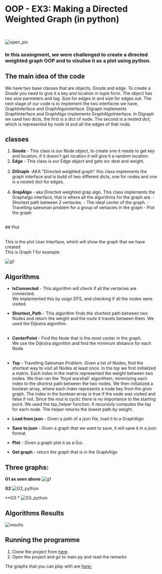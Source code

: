 # OOP - EX3: Making a Directed Weighted Graph (in python)
<br /> 

![open_pic](https://user-images.githubusercontent.com/68643157/147391303-35a6433e-de51-49cc-abb9-091a5af02333.jpg)
  <br />
  
  ### In this assingment, we were challenged to create a directed weighted graph OOP and to visulise it as a plot using python. 
  

## The main idea of the code <br />

We have two base classes that are objects, Gnode and edge.
To create a Gnode you need to give it a key and location in tuple form. The object has two size parmeters and tag. 
Size for edges in and size for edges out. 
The next stage of our code is to implement the two interfaces we have, GraphInterface and GraphAlgointerface. 
Digraph implements GraphInterface and GraphAlgo implements GraphAlgoInterface. In Digraph we used two dicts, the first is a dict of node. 
The second is a nested dict, which is represented by node id and all the edges of that node. 


## classes <br />
1. **Gnode** - This class is our Node object, to create one it needs to get key and location, if it doesn't get location
               it will give it a random location. 
      <br />
2. **Edge** - This class is our Edge object and gets src dest and weight.<br /><br />
3. **DiGraph** -AKA "Directed weighted graph" this class implements the graph interface
            and is build of two different dicts, one for nodes and one is a nested dict for edges.<br /><br />
4. **GrapAlgo** - aka Directed weighted grap algo. This class implements the Graphalgo interface, that is where all the algorithms for the graph are.
                - Shortest path between 2 vertacies.
                - The ideal center of the graph.
                - Travelling salesman problem for a group of vertacies in the graph
                - Plot the graph 
  <br />
## Plot<br /><br />

This is the plot User Interface, which will show the graph that we have created <br />
This is Graph 1 for example: 

![g1](https://user-images.githubusercontent.com/68643157/147391546-43249bb4-3304-42ef-b563-391a5d45c687.png)
  
## Algorithms<br />

- **IsConnected** - This algorithm will check if all the vertacies are connected.<br />
  We implemented this by usign DFS, and checking if all the nodes were visited.    

- **Shortest_Path** - This algorithm finds the shortest path between two Nodes and return the weight and the route it travels between them.
  We used the Dijkstra algorithm. <br /><br />
    
- **CenterPoint** - Find the Node that is the most center in the graph.<br />
  We use the Dijkstra algorithm and find the minimum distance for each Node. <br /><br />

- **Tsp** - Travelling Salesman Problem. 
  Given a list of Nodes, find the shortest way to visit all Nodes at least once. 
  In the tsp we first initialized a matrix. 
  Each index in the matrix represented the weight between two nodes.
  We than ran the 'floyd warshall' algorithem, minimizing each index to the shortrst path between the two nodes.
  We then initialized a boolean array, where each index represents a node key from the givin graph.
  The index in the boolean array is true if the node was visited and false if not.
  Since the rout is cyclic there is no importance to the starting point.
  We used the tsp_helper function. It recursivly computes the tsp for each node.
  The helper returns the lowest path by weight.
- **Load from json** - Given a path of a json file, load it to a GraphAlgo

- **Save to json** - Given a graph that we want to save, it will save it in a json format. 

- **Plot** - Given a graph plot it as a Gui. 

- **Get graph** - return the graph that is in the GraphAlgo

## Three graphs: 
  **G1 as seen above**
  ![g1](https://user-images.githubusercontent.com/68643157/147391546-43249bb4-3304-42ef-b563-391a5d45c687.png)
  
  **G2**
  ![G2_python](https://user-images.githubusercontent.com/68643157/147391664-5f0d00fd-3425-40c1-af24-84f00d46c4da.png)

  
  **G3 *
  ![G3_python](https://user-images.githubusercontent.com/68643157/147391692-46320e0a-3682-462d-b411-39ab0064402d.png)
      

## Algorithms Results<br />
  
 ![results](https://user-images.githubusercontent.com/68643157/145788456-ddfad22f-eace-4386-88bb-50fac57baab8.png)
<br />

## Running the programme <br />

1. Clone the project from [here](https://github.com/Arieh-code/OOP-EX3.git) . <br />
2. Open the project and go to main.py and read the remarks

The graphs that you can play with are [here:](https://github.com/Arieh-code/OOP-EX3/tree/master/src/data)

